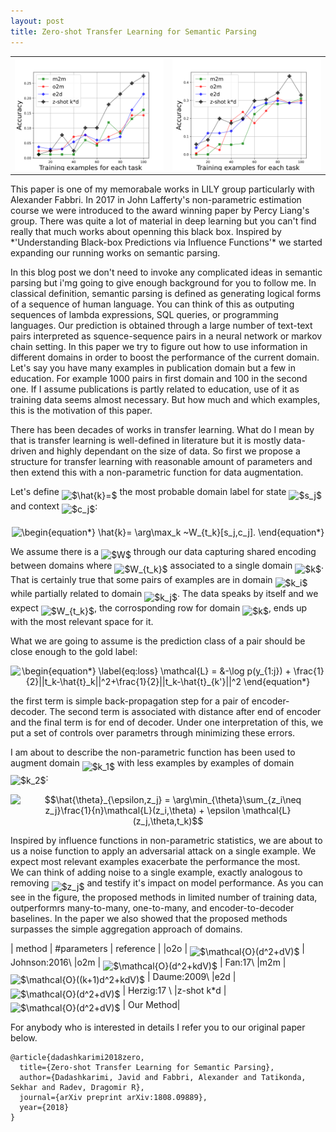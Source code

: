 ```yaml
---
layout: post
title: Zero-shot Transfer Learning for Semantic Parsing
---
```


<table style="width:100%">
  <tr>
 	<th>
	    <img src="/images/m2m-o2m-e2d-cal.svg"/>
	</th>
	<th>
	    <img src="/images/m2m-o2m-e2d-pub.svg"/>
	</th>
  </tr>
</table>
This paper is one of my memorabale works in LILY group particularly with Alexander Fabbri.
In 2017 in John Lafferty's non-parametric estimation course we were introduced to the award winning paper by Percy Liang's group. 
There was quite a lot of material in deep learning but you can't find really that much works about openning this black box. 
Inspired by *'Understanding Black-box Predictions via Influence Functions'* we started expanding our running works on semantic parsing. 

In this blog post we don't need to invoke any complicated ideas in semantic parsing but i'mg going to give enough background for you to follow me. 
In classical definition, semantic parsing is defined as generating logical forms of a sequence of human language. 
You can think of this as outputing sequences of lambda expressions, SQL queries, or programming languages. 
Our prediction is obtained through a large number of text-text pairs interpreted as squence-sequence pairs in a neural network or markov chain setting.
In this paper we try to figure out how to use information in different domains in order to boost the performance of the current domain. 
Let's say you have many examples in publication domain but a few in education. For example 1000 pairs in first domain and 100 in the second one.
If I assume publications is partly related to education, use of it as training data seems almost necessary. 
But how much and which examples, this is the motivation of this paper. 

There has been decades of works in transfer learning. 
What do I mean by that is transfer learning is well-defined in literature but it is mostly data-driven and highly dependant on the size of data.
So first we propose a structure for transfer learning with reasonable amount of parameters and then extend this with a non-parametric function for data augmentation. 

Let's define <img alt="$\hat{k}=$" src="https://rawgit.com/dadashkarimi/dadashkarimi.github.io/master/svgs/542e6b6ddbaa01d7ec246e0b198d1076.svg?invert_in_darkmode" align="middle" width="26.37921pt" height="31.42161pt" style="position:relative"/> the most probable domain label for state <img alt="$s_j$" src="https://rawgit.com/dadashkarimi/dadashkarimi.github.io/master/svgs/227f4d8d12b0de49c4ca84f74fa98023.svg?invert_in_darkmode" align="middle" width="13.75836pt" height="14.10255pt" style="position:relative"/> and context <img alt="$c_j$" src="https://rawgit.com/dadashkarimi/dadashkarimi.github.io/master/svgs/5b4e948631c62d0fd9a96da246b0e5c3.svg?invert_in_darkmode" align="middle" width="13.16898pt" height="14.10255pt" style="position:relative"/>: 
<p align="center"><img alt="\begin{equation*}&#10;  \hat{k}= \arg\max_k ~W_{t_k}[s_j,c_j].&#10;\end{equation*}" src="https://rawgit.com/dadashkarimi/dadashkarimi.github.io/master/svgs/6c585225a9ac1966e961a79c8ca918de.svg?invert_in_darkmode" align="middle" width="173.5965pt" height="26.441415pt" style="position:relative"/></p>
We assume there is a <img alt="$W$" src="https://rawgit.com/dadashkarimi/dadashkarimi.github.io/master/svgs/84c95f91a742c9ceb460a83f9b5090bf.svg?invert_in_darkmode" align="middle" width="17.74179pt" height="22.38192pt" style="position:relative"/> through our data capturing shared encoding between domains where <img alt="$W_{t_k}$" src="https://rawgit.com/dadashkarimi/dadashkarimi.github.io/master/svgs/c6305193e9ca3d649b9d7c9af217c372.svg?invert_in_darkmode" align="middle" width="26.754915pt" height="22.38192pt" style="position:relative"/> associated to a single domain <img alt="$k$" src="https://rawgit.com/dadashkarimi/dadashkarimi.github.io/master/svgs/63bb9849783d01d91403bc9a5fea12a2.svg?invert_in_darkmode" align="middle" width="9.041505pt" height="22.74591pt" style="position:relative"/>. 
That is certainly true that some pairs of examples are in domain <img alt="$k_i$" src="https://rawgit.com/dadashkarimi/dadashkarimi.github.io/master/svgs/ec71f47b6aee7b3cd545386b93601915.svg?invert_in_darkmode" align="middle" width="13.15941pt" height="22.74591pt" style="position:relative"/> while partially related to domain <img alt="$k_j$" src="https://rawgit.com/dadashkarimi/dadashkarimi.github.io/master/svgs/75c9e9a3fab35d4c380586a9713adfe4.svg?invert_in_darkmode" align="middle" width="14.607615pt" height="22.74591pt" style="position:relative"/>.
The data speaks by itself and we expect <img alt="$W_{t_k}$" src="https://rawgit.com/dadashkarimi/dadashkarimi.github.io/master/svgs/c6305193e9ca3d649b9d7c9af217c372.svg?invert_in_darkmode" align="middle" width="26.754915pt" height="22.38192pt" style="position:relative"/>, the corrosponding row for domain <img alt="$k$" src="https://rawgit.com/dadashkarimi/dadashkarimi.github.io/master/svgs/63bb9849783d01d91403bc9a5fea12a2.svg?invert_in_darkmode" align="middle" width="9.041505pt" height="22.74591pt" style="position:relative"/>, ends up with the most relevant space for it.

What we are going to assume is the prediction class of a pair should be close enough to the gold label: 
<p align="center"><img alt="\begin{equation*}&#10;  \label{eq:loss}&#10;  \mathcal{L} = &amp;-\log p(y_{1:j}) + \frac{1}{2}||t_k-\hat{t}_k||^2+\frac{1}{2}||t_k-\hat{t}_{k'}||^2&#10;\end{equation*}" src="https://rawgit.com/dadashkarimi/dadashkarimi.github.io/master/svgs/88343fd9bb2be52a5c062048193f671c.svg?invert_in_darkmode" align="middle" width="334.1184pt" height="32.950665pt" style="position:relative"/></p>
the first term is simple back-propagation step for a pair of encoder-decoder. 
The second term is associated with distance after end of encoder and the final term is for end of decoder.
Under one interpretation of this, we put a set of controls over parametrs through minimizing these errors. 

I am about to describe the non-parametric function has been used to augment domain <img alt="$k_1$" src="https://rawgit.com/dadashkarimi/dadashkarimi.github.io/master/svgs/aa90653a26bc63b138fb304972d81589.svg?invert_in_darkmode" align="middle" width="15.05394pt" height="22.74591pt" style="position:relative"/> with less examples by examples of domain <img alt="$k_2$" src="https://rawgit.com/dadashkarimi/dadashkarimi.github.io/master/svgs/a8ebf8c468236800b8ed78d42ddbfa57.svg?invert_in_darkmode" align="middle" width="15.05394pt" height="22.74591pt" style="position:relative"/>:

<p align="center"><img alt="$$\hat{\theta}_{\epsilon,z_j} = \arg\min_{\theta}\sum_{z_i\neq z_j}\frac{1}{n}\mathcal{L}(z_i,\theta) + \epsilon \mathcal{L}(z_j,\theta,t_k)$$" src="https://rawgit.com/dadashkarimi/dadashkarimi.github.io/master/svgs/93e10d0815b6f3fccd44c9b2d9f106ca.svg?invert_in_darkmode" align="middle" width="313.29375pt" height="44.682495pt" style="position:relative"/></p>

Inspired by influence functions in non-parametric statistics, we are about to us a noise function to apply an adversarial attack on a single example.
We expect most relevant examples exacerbate the performance the most.  
We can think of adding noise to a single example, exactly analogous to removing <img alt="$z_j$" src="https://rawgit.com/dadashkarimi/dadashkarimi.github.io/master/svgs/700a81b4d291f0886b3d00e93646e013.svg?invert_in_darkmode" align="middle" width="13.697805pt" height="14.10255pt" style="position:relative"/> and testify it's impact on model performance.
As you can see in the figure, the proposed methods in limited number of training data, outperformrs many-to-many, one-to-many, and encoder-to-decoder baselines. 
In the paper we also showed that the proposed methods surpasses the simple aggregation approach of domains. 

| method | \#parameters | reference |
|o2o | <img alt="$\mathcal{O}(d^2+dV)$" src="https://rawgit.com/dadashkarimi/dadashkarimi.github.io/master/svgs/6f63643ed191fe3ad50033e0524ff28b.svg?invert_in_darkmode" align="middle" width="83.904315pt" height="26.70657pt" style="position:relative"/>  | Johnson:2016\\
|o2m | <img alt="$\mathcal{O}(d^2+kdV)$" src="https://rawgit.com/dadashkarimi/dadashkarimi.github.io/master/svgs/d1ca1e04e531c7353468ecb450c908ec.svg?invert_in_darkmode" align="middle" width="92.9478pt" height="26.70657pt" style="position:relative"/> |  Fan:17\\
|m2m | <img alt="$\mathcal{O}((k+1)d^2+kdV)$" src="https://rawgit.com/dadashkarimi/dadashkarimi.github.io/master/svgs/ab9a71b630af950d15d25009978449ae.svg?invert_in_darkmode" align="middle" width="142.960785pt" height="26.70657pt" style="position:relative"/> | Daume:2009\\
|e2d | <img alt="$\mathcal{O}(d^2+dV)$" src="https://rawgit.com/dadashkarimi/dadashkarimi.github.io/master/svgs/6f63643ed191fe3ad50033e0524ff28b.svg?invert_in_darkmode" align="middle" width="83.904315pt" height="26.70657pt" style="position:relative"/> | Herzig:17 \\
|z-shot k*d |<img alt="$\mathcal{O}(d^2+dV)$" src="https://rawgit.com/dadashkarimi/dadashkarimi.github.io/master/svgs/6f63643ed191fe3ad50033e0524ff28b.svg?invert_in_darkmode" align="middle" width="83.904315pt" height="26.70657pt" style="position:relative"/> | Our Method|

For anybody who is interested in details I refer you to our original paper below.

```
@article{dadashkarimi2018zero,
  title={Zero-shot Transfer Learning for Semantic Parsing},
  author={Dadashkarimi, Javid and Fabbri, Alexander and Tatikonda, Sekhar and Radev, Dragomir R},
  journal={arXiv preprint arXiv:1808.09889},
  year={2018}
}
``` 
